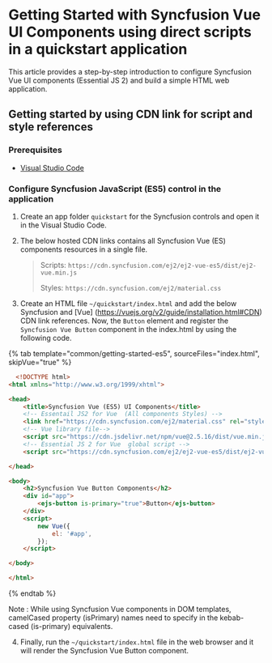 <!-- markdownlint-disable MD024 -->
# Getting Started with Syncfusion Vue UI Components using direct scripts in a quickstart application

This article provides a step-by-step introduction to configure Syncfusion Vue UI components (Essential JS 2) and build a simple HTML web application.

## Getting started by using CDN link for script and style references

### Prerequisites

* [Visual Studio Code](https://code.visualstudio.com/)

### Configure Syncfusion JavaScript (ES5) control in the application

1. Create an app folder `quickstart` for the Syncfusion  controls and open it in the Visual Studio Code.
2. The below hosted CDN links contains all Syncfusion Vue (ES) components resources in a single file.

    > Scripts: `https://cdn.syncfusion.com/ej2/ej2-vue-es5/dist/ej2-vue.min.js`
    >
    > Styles: `https://cdn.syncfusion.com/ej2/material.css`
3. Create an HTML file `~/quickstart/index.html` and add the below  Syncfusion and [Vue] (https://vuejs.org/v2/guide/installation.html#CDN) CDN link references. Now,  the `Button` element and register the `Syncfusion Vue Button` component in the index.html by using the following code.

{% tab template="common/getting-started-es5", sourceFiles="index.html", skipVue="true" %}

```html
  <!DOCTYPE html>
<html xmlns="http://www.w3.org/1999/xhtml">

<head>
    <title>Syncfusion Vue (ES5) UI Components</title>
    <!-- Essentail JS2 for Vue  (All components Styles) -->
    <link href="https://cdn.syncfusion.com/ej2/material.css" rel="stylesheet" type="text/css" />
    <!-- Vue library file-->
    <script src="https://cdn.jsdelivr.net/npm/vue@2.5.16/dist/vue.min.js" type="text/javascript"></script>
    <!-- Essential JS 2 for Vue  global script -->
    <script src="https://cdn.syncfusion.com/ej2/ej2-vue-es5/dist/ej2-vue.min.js" type="text/javascript"></script>

</head>

<body>
    <h2>Syncfusion Vue Button Components</h2>
    <div id="app">
        <ejs-button is-primary="true">Button</ejs-button>
    </div>
    <script>
        new Vue({
            el: '#app',
        });
    </script>

</body>

</html>
```

{% endtab %}

Note : While using Syncfusion Vue components  in DOM templates, camelCased property (isPrimary)  names need to specify  in the  kebab-cased (is-primary) equivalents.

4. Finally, run the `~/quickstart/index.html` file in the web browser and it will render the Syncfusion Vue  Button component.